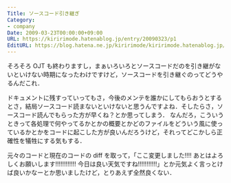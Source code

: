 ```yaml
---
Title: ソースコード引き継ぎ
Category:
- company
Date: 2009-03-23T00:00:00+09:00
URL: https://kiririmode.hatenablog.jp/entry/20090323/p1
EditURL: https://blog.hatena.ne.jp/kiririmode/kiririmode.hatenablog.jp/atom/entry/8454420450078213323
---
```



そろそろ OJT も終わりますし，まぁいろいろとソースコードだのを引き継がないといけない時期になったわけですけど，ソースコードを引き継ぐのってどうやるんだこれ．

ドキュメントに残すっていってもさ，今後のメンテを誰かにしてもらおうとするとさ，結局ソースコード読まないといけないと思うんですよね．そしたらさ，ソースコード読んでもらった方が早くね？とか思ってしまう．
なんだろ，こういうときって各処理で何やってるかとかの概要とかどのファイルをどういう風に使っているかとかをコードに起こした方が良いんだろうけど，それってどこかしら正確性を犠牲にする気もする．

元々のコードと現在のコードの diff を取って，「ここ変更しました!!!! あとはよろしくお願いします!!!!!!!!!!!! 今日は良い天気ですね!!!!!!!!!!!」とか元気よく言っとけば良いかなーとか思いましたけど，とりあえず全然良くない．
